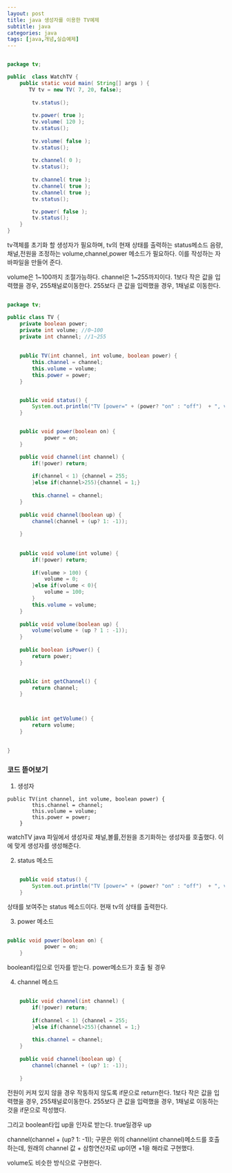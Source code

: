 ```yaml
---
layout: post
title: java 생성자를 이용한 TV예제
subtitle: java
categories: java
tags: [java,개념,실습예제]
---
```


```java

package tv;

public  class WatchTV {
    public static void main( String[] args ) {
       TV tv = new TV( 7, 20, false);  	
        
        tv.status();	
        
        tv.power( true );
        tv.volume( 120 );
        tv.status();		          
        
        tv.volume( false );
        tv.status();
        
        tv.channel( 0 );
        tv.status();		          
        
        tv.channel( true );
        tv.channel( true );
        tv.channel( true );
        tv.status();

        tv.power( false );
        tv.status();      		          
    }
}


```

tv객체를 초기화 할 생성자가 필요하며, tv의 현재 상태를 출력하는 status메소드
음량,채널,전원을 조정하는 volume,channel,power 메소드가 필요하다. 
이를 작성하는 자바파일을 만들어 준다.

volume은 1~100까지 조절가능하다. 
channel은 1~255까지이다. 1보다 작은 값을 입력했을 경우, 255채널로이동한다. 255보다 큰 값을 입력했을 경우, 1채널로 이동한다.

```java

package tv;

public class TV {
	private boolean power;
	private int volume; //0~100
	private int channel; //1~255
	
	
	public TV(int channel, int volume, boolean power) {
		this.channel = channel;
		this.volume = volume;
		this.power = power;
	}


	public void status() {
		System.out.println("TV [power=" + (power? "on" : "off")  + ", volume=" + volume + ", channel=" + channel + "]");
	}


	public void power(boolean on) {
			power = on;
	}

	public void channel(int channel) {
		if(!power) return;
		
		if(channel < 1) {channel = 255; 
		}else if(channel>255){channel = 1;}
			
		this.channel = channel;
	}
	
	public void channel(boolean up) {
		channel(channel + (up? 1: -1));
		
	}
	
	
	public void volume(int volume) {
		if(!power) return;
		
		if(volume > 100) {
			volume = 0;
		}else if(volume < 0){
			volume = 100;
		}
		this.volume = volume;
	}
	
	public void volume(boolean up) {
		volume(volume + (up ? 1 : -1));
	}
	
	public boolean isPower() {
		return power;
	}


	public int getChannel() {
		return channel;
	}



	public int getVolume() {
		return volume;
	}
		

}


```


### 코드 뜯어보기

1. 생성자
```
public TV(int channel, int volume, boolean power) {
		this.channel = channel;
		this.volume = volume;
		this.power = power;
	}

```

watchTV java 파일에서 생성자로 채널,볼률,전원을 초기화하는 생성자를 호출했다. 이에 맞게 생성자를 생성해준다.



2. status 메소드

```java

	public void status() {
		System.out.println("TV [power=" + (power? "on" : "off")  + ", volume=" + volume + ", channel=" + channel + "]");
	}

```

상태를 보여주는 status 메소드이다.
현재 tv의 상태를 출력한다.



3. power 메소드

```java

public void power(boolean on) {
			power = on;
	}

```

boolean타입으로 인자를 받는다. power메소드가 호출 될 경우

4. channel 메소드

```java

	public void channel(int channel) {
		if(!power) return;
		
		if(channel < 1) {channel = 255; 
		}else if(channel>255){channel = 1;}
			
		this.channel = channel;
	}
	
	public void channel(boolean up) {
		channel(channel + (up? 1: -1));
		
	}

```

전원이 커져 있지 않을 경우 작동하지 않도록 if문으로 return한다.
1보다 작은 값을 입력했을 경우, 255채널로이동한다. 255보다 큰 값을 입력했을 경우, 1채널로 이동하는 것을 if문으로 작성했다. 

그리고 boolean타입 up을 인자로 받는다. true일경우 up 

channel(channel + (up? 1: -1)); 구문은 위의 channel(int channel)메소드를 호출하는데, 원래의 channel 값 + 삼항연산자로 up이면 +1을 해라로 구현했다. 

volume도 비슷한 방식으로 구현한다.
